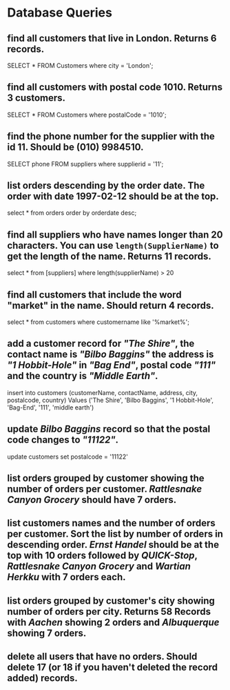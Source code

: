 # Database Queries

## find all customers that live in London. Returns 6 records.

SELECT  * FROM Customers where city = 'London';

## find all customers with postal code 1010. Returns 3 customers.

SELECT  * FROM Customers where postalCode = '1010';

## find the phone number for the supplier with the id 11. Should be (010) 9984510.

SELECT  phone FROM suppliers where supplierid = '11';

## list orders descending by the order date. The order with date 1997-02-12 should be at the top.

select * from orders order by orderdate desc;

## find all suppliers who have names longer than 20 characters. You can use `length(SupplierName)` to get the length of the name. Returns 11 records.

select * from [suppliers] where length(supplierName) > 20


## find all customers that include the word "market" in the name. Should return 4 records.

select * from customers where customername like '%market%';

## add a customer record for _"The Shire"_, the contact name is _"Bilbo Baggins"_ the address is _"1 Hobbit-Hole"_ in _"Bag End"_, postal code _"111"_ and the country is _"Middle Earth"_.

insert into customers (customerName, contactName, address, city, postalcode, country) Values ('The Shire', 'Bilbo Baggins', '1 Hobbit-Hole', 'Bag-End', '111', 'middle earth')

## update _Bilbo Baggins_ record so that the postal code changes to _"11122"_.

update customers set postalcode = '11122'

## list orders grouped by customer showing the number of orders per customer. _Rattlesnake Canyon Grocery_ should have 7 orders.



## list customers names and the number of orders per customer. Sort the list by number of orders in descending order. _Ernst Handel_ should be at the top with 10 orders followed by _QUICK-Stop_, _Rattlesnake Canyon Grocery_ and _Wartian Herkku_ with 7 orders each.

## list orders grouped by customer's city showing number of orders per city. Returns 58 Records with _Aachen_ showing 2 orders and _Albuquerque_ showing 7 orders.

## delete all users that have no orders. Should delete 17 (or 18 if you haven't deleted the record added) records.
